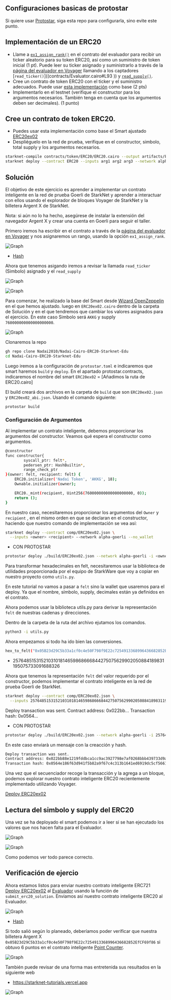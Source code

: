 ## Configuraciones basicas de protostar

Si quiere usar [Protostar](https://github.com/Nadai2010/Nadai-ERC721-Protostar-Cairo#instalaci%C3%B3n), siga esta repo para configurarla, sino evite este punto.

## Implementación de un ERC20

* Llame a [`ex1_assign_rank()`](contracts/Evaluator.cairo#L134) en el contrato del evaluador para recibir un ticker aleatorio para su token ERC20, así como un suministro de token inicial (1 pt). Puede leer su ticker asignado y suministrarlo a través de la [página del evaluador en Voyager](https://goerli.voyager.online/contract/0x14ece8a1dcdcc5a56f01a987046f2bd8ddfb56bc358da050864ae6da5f71394) llamando a los captadores [`read_ticker()`]((contracts/Evaluator.cairo#L93 )) y [`read_supply()`](contracts/Evaluator.cairo#L102).
* Cree un contrato de token ERC20 con el ticker y el suministro adecuados. Puede usar [esta implementación](https://github.com/OpenZeppelin/cairo-contracts/blob/main/src/openzeppelin/token/erc20/ERC20.cairo) como base (2 pts) 
* Implementarlo en el testnet (verifique el constructor para los argumentos necesarios. También tenga en cuenta que los argumentos deben ser decimales). (1 punto)

## Cree un contrato de token ERC20. 

* Puedes usar esta implementación como base el Smart ajustado [ERC20ex02](https://github.com/Nadai2010/Nadai-Cairo-ERC20-Starknet-Edu/blob/master/contracts/Soluci%C3%B3n/ERC20ex02.cairo)
* Despliéguelo en la red de prueba, verifique en el constructor, simbolo, total supply y los argumentos necesarios. 

```bash
starknet-compile contracts/token/ERC20/ERC20.cairo --output artifacts/ERC20.json
starknet deploy --contract ERC20 --inputs arg1 arg2 arg3 --network alpha-goerli 
```

## Solución

El objetivo de este ejercicio es aprender a implementar un contrato inteligente en la red de prueba Goerli de StarkNet y aprender a interactuar con ellos usando el explorador de bloques Voyager de StarkNet y la billetera Argent X de StarkNet.

Nota: si aún no lo ha hecho, asegúrese de instalar la extensión del navegador Argent X y crear una cuenta en Goerli para seguir el taller.

Primero iremos ha escribir en el contrato a través de la [página del evaluador en Voyager](https://goerli.voyager.online/contract/0x14ece8a1dcdcc5a56f01a987046f2bd8ddfb56bc358da050864ae6da5f71394) y nos asignaremos un rango, usando la opción `ex1_assign_rank`.


![Graph](/contracts/Imagenes/rangoex01.png)

* [Hash](https://goerli.voyager.online/tx/0x59548951a225aefa81fc06539db53a70f482af2f3edb6f2cd45abe6f8aa9aee)


Ahora que tenemos asigando iremos a revisar la llamada `read_ticker `(Simbolo) asignado y el `read_supply` 

![Graph](/contracts/Imagenes/tickerex01.png)

![Graph](/contracts/Imagenes/supplyex01.png)


Para comenzar, he realizado la base del Smart desde [Wizard OpenZeppelin](https://wizard.openzeppelin.com/cairo#erc20) en el que hemos ajustado. luego en `ERC20ex02.cairo` dentro de la carpeta de Solución y en el que tendremos que cambiar los valores asignados para el ejercicio. En este caso Simbolo será `AKKG` y supply `760000000000000000000`.

![Graph](/contracts/Imagenes/smartex02.png)


Clonaremos la repo 
```bash
gh repo clone Nadai2010/Nadai-Cairo-ERC20-Starknet-Edu
cd Nadai-Cairo-ERC20-Starknet-Edu
```

Luego iremos a la configuración de `protostar.toml` e indicaremos que smart haremos `build` y `deploy`. En el apartado protostar.contracts, indicaremos el nombre del smart `ERC20ex02` = [Añadimos la ruta de ERC20.cairo]

El build creará dos archivos  en la carpeta de `build` que son `ERC20ex02.json` y `ERC20ex02_abi.json`. Usando el comando siguiente:

```bash
protostar build
```

### Configuración de Argumentos

Al implementar un contrato inteligente, debemos proporcionar los argumentos del constructor. Veamos qué espera el constructor como argumentos.

```bash
@constructor
func constructor{
        syscall_ptr: felt*,
        pedersen_ptr: HashBuiltin*,
        range_check_ptr
}(owner: felt, recipient: felt) {
    ERC20.initializer('Nadai Token', 'AKKG', 18);
    Ownable.initializer(owner);

    ERC20._mint(recipient, Uint256(760000000000000000000, 0));
    return ();                      
}
```

En nuestro caso, necesitaremos proporcionar los argumentos del `Owner` y `recipient` , en el mismo orden en que se declaran en el constructor, haciendo que nuestro comando de implementación se vea así:

```bash
starknet deploy --contract comp/ERC20ex02.json \
  --inputs <owner> <recipient> --network alpha-goerli --no_wallet
```

* CON PROTOSTAR

```bash
protostar deploy ./build/ERC20ex02.json --network alpha-goerli -i <owner> <recipient>
```

Para transformar hexadecimales en felt, necesitaremos usar la biblioteca de utilidades proporcionada por el equipo de StarkWare que voy a copiar en nuestro proyecto como `utils.py`.

En este tutorial no vamos a pasar a `felt` sino la wallet que usaremos para el deploy. Ya que el nombre, símbolo, supply, decimales están ya definidos en el contrato.

Ahora podemos usar la biblioteca utils.py para derivar la representación `felt` de nuestras cadenas y direcciones.

Dentro de la carpeta de la ruta del archivo ejutamos los comandos.

```bash
python3 -i utils.py
```

Ahora empezamos si todo ha ido bien las conversiones.

```bash
hex_to_felt("0x05B23d29C5b33a1cf0c4e50F798f9E22c7254913368996436682852EfCF69f86")
```
* 2576485153152103101814659868666844275075629902050884189831195075733091688326

Ahora que tenemos la representación `felt` del valor requerido por el constructor, podemos implementar el contrato inteligente en la red de prueba Goerli de StarkNet.

```bash
starknet deploy --contract comp/ERC20ex02.json \
  --inputs 2576485153152103101814659868666844275075629902050884189831195075733091688326 2576485153152103101814659868666844275075629902050884189831195075733091688326 --network alpha-goerli --no_wallet
```
>>>
Deploy transaction was sent.
Contract address: 0x022bb...
Transaction hash: 0x0564...

* CON PROTOSTAR

```bash
protostar deploy ./build/ERC20ex02.json --network alpha-goerli -i 2576485153152103101814659868666844275075629902050884189831195075733091688326 2576485153152103101814659868666844275075629902050884189831195075733091688326
```

En este caso enviarà un mensaje con la creacción y hash.

```bash
Deploy transaction was sent.
Contract address: 0x022bb88e1219fddbca1cc9ac3927798e7af0268bbb439733d9a72a47557b7cd1
Transaction hash: 0x0564e186f63d941f5b82a9f67c4c313b1641ed6919dc5cf56615e2f6a2bd28bd
```

Una vez que el secuenciador recoge la transacción y la agrega a un bloque, podemos explorar nuestro contrato inteligente ERC20 recientemente implementado utilizando Voyager.

[Deploy ERC20ex02](https://goerli.voyager.online/contract/0x022bb88e1219fddbca1cc9ac3927798e7af0268bbb439733d9a72a47557b7cd1)

## Lectura del simbolo y supply del ERC20

Una vez se ha deployado el smart podemos ir a leer si se han ejecutado los valores que nos hacen falta para el Evaluador.

![Graph](/contracts/Imagenes/totalex02.png)

![Graph](/contracts/Imagenes/total2ex02.png)

Como podemos ver todo parece correcto. 

## Verificación de ejercio

Ahora estamos listos para enviar nuestro contrato inteligente ERC721 [Deploy ERC20ex02](https://goerli.voyager.online/contract/0x022bb88e1219fddbca1cc9ac3927798e7af0268bbb439733d9a72a47557b7cd1) al [Evaluador](https://goerli.voyager.online/contract/0x14ece8a1dcdcc5a56f01a987046f2bd8ddfb56bc358da050864ae6da5f71394) usando la función de `submit_erc20_solution`. Enviamos así nuestro contrato inteligente ERC20 al Evaluador.

![Graph](/contracts/Imagenes/submiterc20ex02.png)

* [Hash](https://goerli.voyager.online/tx/0x54c10d6e85ace788daa130b5e452fdad2f3d5de09f95e0c30bb4109b727893d)


Si todo salió según lo planeado, deberíamos poder verificar que nuestra billetera Argent X `0x05B23d29C5b33a1cf0c4e50F798f9E22c7254913368996436682852EfCF69f86` si obtuvo 6 puntos en el contrato inteligente [Point Counter](https://goerli.voyager.online/contract/0x228c0e6db14052a66901df14a9e8493c0711fa571860d9c62b6952997aae58b).

![Graph](/contracts/Imagenes/balanceofex01.png)

También puede revisar de una forma mas entretenida sus resultados en la siguiente web 

* https://starknet-tutorials.vercel.app

![Graph](/contracts/Imagenes/puntosex01.png)
